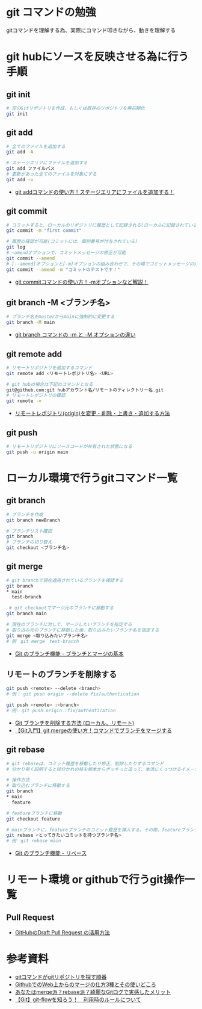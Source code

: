 # git コマンドの勉強
gitコマンドを理解する為、実際にコマンド叩きながら、動きを理解する

# git hubにソースを反映させる為に行う手順
## git init
```sh
# 空のGitリポジトリを作成、もしくは既存のリポジトリを再初期化
git init
```

## git add
```sh
# 全てのファイルを追加する
git add -A

# ステージエリアにファイルを追加する
git add ファイルパス
# 更新があった全てのファイルを対象にする
git add -u
```
- [git addコマンドの使い方！ステージエリアにファイルを追加する！](https://codelikes.com/git-add/)

## git commit
```sh
# コミットすると、ローカルのリポジトリに履歴として記録される(ローカルに記録されているだけの状態)
git commit -m "first commit"

# 履歴の確認が可能(コミットには、識別番号が付与されている)
git log
# –amendオプションで、コミットメッセージの修正が可能
git commit --amend
# [--amend]オプションと[-m]オプションの組み合わせで、その場でコミットメッセージの修正が可能。
git commit --amend -m "コミットのテストです！"
```
- [git commitコマンドの使い方！-mオプションなど解説！](https://codelikes.com/git-commit/)

## git branch -M <ブランチ名>
```sh
# ブランチ名をmasterからmainに強制的に変更する
git branch -M main
```
- [git branch コマンドの -m と -M オプションの違い](https://www.curict.com/item/58/58909e5.html)


## git remote add
```sh
# リモートリポジトリを追加するコマンド
git remote add <リモートレポジトリ名> <URL>

# git hubの場合は下記のコマンドとなる
git@github.com:git hubアカウント名/リモートのディレクトリー名.git
# リモートレポジトリの確認
git remote -v
```
- [リモートレポジトリ(origin)を変更・削除・上書き・追加する方法](https://prograshi.com/general/git/git-remote-commands/)

## git push
```sh
# リモートリポジトリにソースコードが共有された状態になる
git push -u origin main
```

# ローカル環境で行うgitコマンド一覧

##  git branch
```sh
# ブランチを作成
git branch newBranch

# ブランチリスト確認
git branch
# ブランチの切り替え
git checkout <ブランチ名>
```

## git merge
```sh
# git branchで現在適用されているブランチを確認する
git branch
* main
  test-branch

 # git checkoutでマージ元のブランチに移動する
git branch main

# 現在のブランチに対して、マージしたいブランチを指定する
# 取り込み元のブランチに移動した後、取り込みたいブランチ名を指定する
git merge <取り込みたいブランチ名>
# 例　git merge　test-branch
```
- [Git のブランチ機能 - ブランチとマージの基本](https://git-scm.com/book/ja/v2/Git-%E3%81%AE%E3%83%96%E3%83%A9%E3%83%B3%E3%83%81%E6%A9%9F%E8%83%BD-%E3%83%96%E3%83%A9%E3%83%B3%E3%83%81%E3%81%A8%E3%83%9E%E3%83%BC%E3%82%B8%E3%81%AE%E5%9F%BA%E6%9C%AC)

## リモートのブランチを削除する
```sh
git push <remote> --delete <branch>
# 例： git push origin --delete fix/authentication

git push <remote> :<branch>
# 例: git push origin :fix/authentication
```
- [Git ブランチを削除する方法 (ローカル、リモート)](https://www.freecodecamp.org/japanese/news/how-to-delete-a-git-branch-both-locally-and-remotely/#:~:text=%E3%83%96%E3%83%A9%E3%83%B3%E3%83%81%E3%81%AE%E5%89%8A%E9%99%A4%E3%81%AF%20git,branch%3E%20%E3%81%A7%E5%AE%9F%E8%A1%8C%E3%81%97%E3%81%BE%E3%81%99%E3%80%82&text=%2Dd%20%E3%82%AA%E3%83%97%E3%82%B7%E3%83%A7%E3%83%B3%E3%81%AF%E3%80%81%E5%89%8A%E9%99%A4%E5%AF%BE%E8%B1%A1,D%20%E3%82%92%E4%BD%BF%E7%94%A8%E3%81%97%E3%81%BE%E3%81%99%E3%80%82)
- [【Git入門】git mergeの使い方！コマンドでブランチをマージする](https://codelikes.com/git-merge/)

## git rebase
```sh
# git rebaseは、コミット履歴を移動したり修正、削除したりするコマンド
# 分かり易く説明すると枝分かれの枝を根本からポッキっと追って、本流にくっつけるイメージ

# 操作方法
# 取り込むブランチに移動する
git branch
* main
  feature

# featureブランチに移動
git checkout feature

# mainブランチに、featureブランチのコミット履歴を挿入する。その際、featureブランチの存在は消滅する
git rebase <とってきたいコミットを持つブランチ名>
# 例　git rebase main
```
- [Git のブランチ機能 - リベース](https://git-scm.com/book/ja/v2/Git-%E3%81%AE%E3%83%96%E3%83%A9%E3%83%B3%E3%83%81%E6%A9%9F%E8%83%BD-%E3%83%AA%E3%83%99%E3%83%BC%E3%82%B9)

# リモート環境 or githubで行うgit操作一覧
## Pull Request
- [GitHubのDraft Pull Request の活用方法](https://developer.so-tech.co.jp/entry/2022/09/14/120000)

# 参考資料
- [gitコマンドがgitリポジトリを探す順番](https://qnighy.hatenablog.com/entry/2017/03/11/233134)
- [GithubでのWeb上からのマージの仕方3種とその使いどころ](https://qiita.com/ko-he-8/items/94e872f2154829c868df)
- [あなたはmerge派？rebase派？綺麗なGitログで実感したメリット](https://style.biglobe.co.jp/entry/2022/03/22/090000)
- [【Git】git-flowを知ろう！　利用時のルールについて](https://cloudsmith.co.jp/blog/efficient/2020/08/1534208.html)

